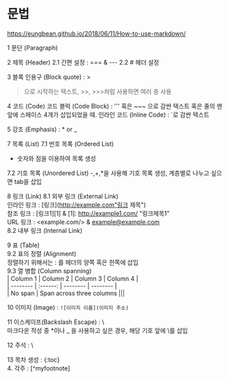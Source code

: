 # 문법  
<https://eungbean.github.io/2018/06/11/How-to-use-markdown/>

1 문단 (Paragraph)

2 제목 (Header)
2.1 간편 설정 : === & ---
2.2 # 헤더 설정

3 블록 인용구 (Block quote) : >
>으로 시작하는 텍스트, >>, >>>처럼 사용하면 여러 층 사용

4 코드 (Code)
코드 블럭 (Code Block) : ''' 혹은 \~\~~ 으로 감싼 텍스트
혹은 줄의 맨 앞에 스페이스 4개가 삽입되었을 때.
인라인 코드 (Inline Code) : \`로 감싼 텍스트

5 강조 (Emphasis) : \* or \_

7 목록 (List)
7.1 번호 목록 (Ordered List)
- 숫자와 점을 이용하여 목록 생성

7.2 기호 목록 (Unordered List)
-,+,\*을 사용해 기호 목록 생성, 계층별로 나누고 싶으면 tab을 삽입

8 링크 (Link)
8.1 외부 링크 (External Link)  
인라인 링크 : [링크](http://example.com"링크 제목")  
참조 링크 : [링크1][1] & [1]: http://example1.com/ "링크제목1"  
URL 링크 : <example.com/> & <example@example.com>  
8.2 내부 링크 (Internal Link)  

9 표 (Table)  
9.2 표의 정렬 (Alignment)  
정렬하기 위해서는 : 를 헤더의 양쪽 혹은 한쪽에 삽입  
9.3 열 병합 (Column spanning)  
| Column 1 | Column 2 | Column 3 | Column 4 |  
| -------- | :------: | -------- | -------- |  
| No span  | Span across three columns    |||  

10 이미지 (Image) : `![이미지 이름](이미지 주소)`  

11 이스케이프(Backslash Escape) : \\  
마크다운 작성 중 \*이나 \_ 을 사용하고 싶은 경우, 해당 기호 앞에 \\를 삽입  

12 주석 : \\<!-- & -->  

13 목차 생성 : \{:toc}  
4. 각주 : [\^myfootnote]  











